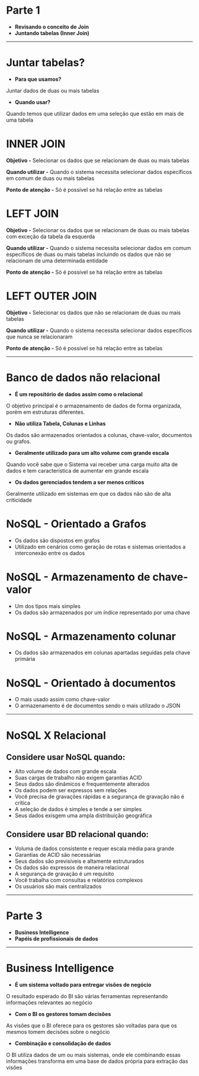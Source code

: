 # Parte 1

- **Revisando o conceito de Join**
- **Juntando tabelas (Inner Join)**

---

# Juntar tabelas?

- **Para que usamos?**

Juntar dados de duas ou mais tabelas

- **Quando usar?**

Quando temos que utilizar dados em uma seleção que estão em mais de uma tabela

# INNER JOIN

**Objetivo -** Selecionar os dados que se relacionam de duas ou mais tabelas

**Quando utilizar -** Quando o sistema necessita selecionar dados específicos em comum de duas ou mais tabelas

**Ponto de atenção -** Só é possível se há relação entre as tabelas

# LEFT JOIN

**Objetivo -** Selecionar os dados que se relacionam de duas ou mais tabelas com exceção da tabela da esquerda

**Quando utilizar -** Quando o sistema necessita selecionar dados em comum específicos de duas ou mais tabelas incluindo os dados que não se relacionam de uma determinada entidade

**Ponto de atenção -** Só é possível se há relação entre as tabelas

# LEFT OUTER JOIN

**Objetivo -** Selecionar os dados que não se relacionam de duas ou mais tabelas

**Quando utilizar -** Quando o sistema necessita selecionar dados específicos que nunca se relacionaram

**Ponto de atenção -** Só é possível se há relação entre as tabelas

---

# Banco de dados não relacional

- **É um repositório de dados assim como o relacional**

O objetivo principal é o armazenamento de dados de forma organizada, porém em estruturas diferentes.

- **Não utiliza Tabela, Colunas e Linhas**

Os dados são armazenados orientados a colunas, chave-valor, documentos ou grafos.

- **Geralmente utilizado para um alto volume com grande escala**

Quando você sabe que o Sistema vai receber uma carga muito alta de dados e tem característica de aumentar em grande escala

- **Os dados gerenciados tendem a ser menos críticos**

Geralmente utilizado em sistemas em que os dados não são de alta criticidade

# NoSQL - Orientado a Grafos

- Os dados são dispostos em grafos
- Utilizado em cenários como geração de rotas e sistemas orientados a interconexão entre os dados

# NoSQL - Armazenamento de chave-valor

- Um dos tipos mais simples
- Os dados são armazenados por um índice representado por uma chave

# NoSQL - Armazenamento colunar

- Os dados são armazenados em colunas apartadas seguidas pela chave primária

# NoSQL - Orientado à documentos

- O mais usado assim como chave-valor
- O armazenamento é de documentos sendo o mais utilizado o JSON

---

# NoSQL X Relacional

## Considere usar NoSQL quando:

- Alto volume de dados com grande escala
- Suas cargas de trabalho não exigem garantias ACID
- Seus dados são dinâmicos e frequentemente alterados
- Os dados podem ser expressos sem relações
- Você precisa de gravações rápidas e a segurança de gravação não é crítica
- A seleção de dados é simples e tende a ser simples
- Seus dados exisgem uma ampla distribuição geográfica

## Considere usar BD relacional quando:

- Voluma de dados consistente e requer escala média para grande
- Garantias de ACID são necessárias
- Seus dados são previsíveis e altamente estruturados
- Os dados são expressos de maneira relacional
- A segurança de gravação é um requisito
- Você trabalha com consultas e relatórios complexos
- Os usuários são mais centralizados

---

# Parte 3

- **Business Intelligence**
- **Papéis de profissionais de dados**

---

# Business Intelligence

- **É um sistema voltado para entregar visões de negócio**

O resultado esperado do BI são várias ferramentas representando informações relevantes ao negócio

- **Com o BI os gestores tomam decisões**

As visões que o BI oferece para os gestores são voltadas para que os mesmos tomem decisões sobre o negócio

- **Combinação e consolidação de dados**

O BI utiliza dados de um ou mais sistemas, onde ele combinando essas informações transforma em uma base de dados própria para extração das visões
